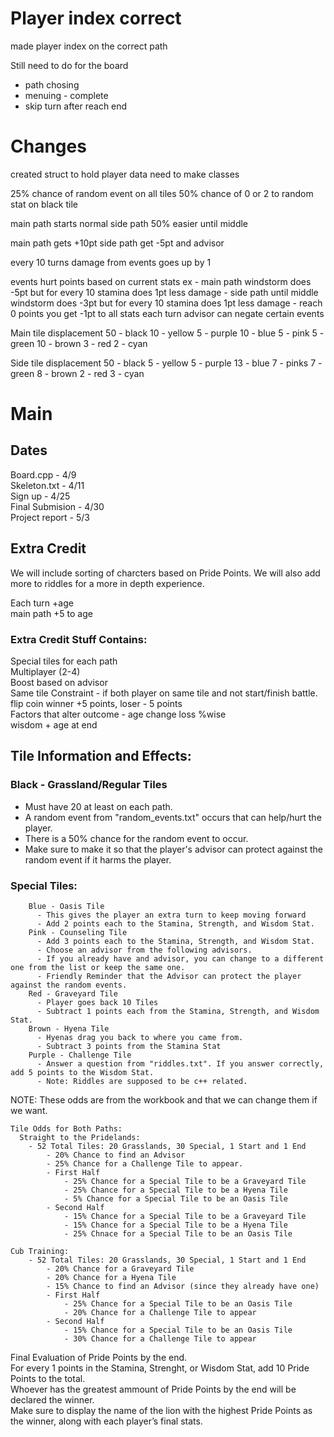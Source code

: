 # Player index correct
made player index on the correct path

Still need to do for the board
  - path chosing
  - menuing - complete
  - skip turn after reach end

# Changes
created struct to hold player data
need to make classes


25% chance of random event on all tiles
50% chance of 0 or 2 to random stat on black tile

main path starts normal 
side path 50% easier until middle

main path gets +10pt
side path get -5pt and advisor

every 10 turns damage from events goes up by 1

events hurt points based on current stats
  ex - main path windstorm does -5pt but for every 10 stamina does 1pt less damage
     - side path until middle windstorm does -3pt but for every 10 stamina does 1pt less damage
     - reach 0 points you get -1pt to all stats each turn
advisor can negate certain events


Main
tile displacement
50 - black
10 - yellow
5 - purple
10 - blue
5 - pink
5 - green
10 - brown
3 - red
2 - cyan

Side
tile displacement
50 - black
5 - yellow
5 - purple
13 - blue
7 - pinks
7 - green
8 - brown
2 - red
3 - cyan


# Main
## Dates
Board.cpp - 4/9\
Skeleton.txt - 4/11\
Sign up - 4/25\
Final Submision - 4/30\
Project report - 5/3

## Extra Credit
We will include sorting of charcters based on Pride Points. We will also add more to riddles for a more in depth experience. 

Each turn +age\
main path +5 to age

### Extra Credit Stuff Contains:
Special tiles for each path\
Multiplayer (2-4)\
Boost based on advisor\
Same tile Constraint - if both player on same tile and not start/finish battle. flip coin winner +5 points, loser - 5 points\
Factors that alter outcome - age change loss %wise\
  wisdom + age at end


## Tile Information and Effects:
### Black - Grassland/Regular Tiles
  - Must have 20 at least on each path.
  - A random event from "random_events.txt" occurs that can help/hurt the player. 
  - There is a 50% chance for the random event to occur.
  - Make sure to make it so that the player's advisor can protect against the random event if it harms the player.
### Special Tiles:
        Blue - Oasis Tile
          - This gives the player an extra turn to keep moving forward
          - Add 2 points each to the Stamina, Strength, and Wisdom Stat.
        Pink - Counseling Tile
          - Add 3 points each to the Stamina, Strength, and Wisdom Stat.
          - Choose an advisor from the following advisors.
          - If you already have and advisor, you can change to a different one from the list or keep the same one.
          - Friendly Reminder that the Advisor can protect the player against the random events.
        Red - Graveyard Tile
          - Player goes back 10 Tiles
          - Subtract 1 points each from the Stamina, Strength, and Wisdom Stat.
        Brown - Hyena Tile
          - Hyenas drag you back to where you came from.
          - Subtract 3 points from the Stamina Stat
        Purple - Challenge Tile
          - Answer a question from "riddles.txt". If you answer correctly, add 5 points to the Wisdom Stat.
          - Note: Riddles are supposed to be c++ related.


NOTE: These odds are from the workbook and that we can change them if we want.
```
Tile Odds for Both Paths:
  Straight to the Pridelands:
    - 52 Total Tiles: 20 Grasslands, 30 Special, 1 Start and 1 End
        - 20% Chance to find an Advisor
        - 25% Chance for a Challenge Tile to appear.
        - First Half
            - 25% Chance for a Special Tile to be a Graveyard Tile
            - 25% Chance for a Special Tile to be a Hyena Tile
            - 5% Chance for a Special Tile to be an Oasis Tile
        - Second Half
            - 15% Chance for a Special Tile to be a Graveyard Tile
            - 15% Chance for a Special Tile to be a Hyena Tile
            - 25% Chnace for a Special Tile to be an Oasis Tile

Cub Training:
    - 52 Total Tiles: 20 Grasslands, 30 Special, 1 Start and 1 End
        - 20% Chance for a Graveyard Tile
        - 20% Chance for a Hyena Tile
        - 15% Chance to find an Advisor (since they already have one)
        - First Half
            - 25% Chance for a Special Tile to be an Oasis Tile
            - 20% Chance for a Challenge Tile to appear
        - Second Half
            - 15% Chance for a Special Tile to be an Oasis Tile
            - 30% Chance for a Challenge Tile to appear
```

Final Evaluation of Pride Points by the end.  
For every 1 points in the Stamina, Strenght, or Wisdom Stat, add 10 Pride Points to the total.  
Whoever has the greatest ammount of Pride Points by the end will be declared the winner.   
Make sure to display the name of the lion with the highest Pride Points as the winner, along with each player’s final stats.  
